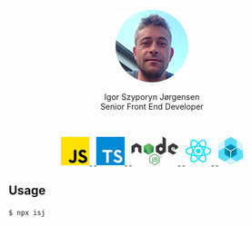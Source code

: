 <div>
  <p>&nbsp;</p>
  <p>&nbsp;</p>
  <p align="center">
    <img src="https://raw.githubusercontent.com/IgorSzyporyn/businesscard/master/assets/avatar.png" alt="Igor Szyporyn Jørgensen" title="Igor Szyporyn Jørgensen" />
  </p>
  <div align="center">
    Igor Szyporyn Jørgensen
  </div>
  <div align="center">
    Senior Front End Developer
  </div>
  <p>&nbsp;</p>
  <p align="center">
    <a href="https://developer.mozilla.org/en-US/docs/Web/JavaScript" title="Javascript">
      <img src="https://raw.githubusercontent.com/IgorSzyporyn/businesscard/master/assets/logo-javascript.png" alt="javascript" />
    </a>
    &nbsp;<a href="https://www.typescriptlang.org/" title="Typescript">
      <img src="https://raw.githubusercontent.com/IgorSzyporyn/businesscard/master/assets/logo-typescript.png" alt="typescript" />
    </a>
    &nbsp;<a href="https://nodejs.org/en/" title="NodeJS">
      <img src="https://raw.githubusercontent.com/IgorSzyporyn/businesscard/master/assets/logo-nodejs.png" alt="nodejs" />
    </a>
    &nbsp;<a href="https://reactjs.org/" title="React">
      <img src="https://raw.githubusercontent.com/IgorSzyporyn/businesscard/master/assets/logo-react.png" alt="react" />
    </a>
    &nbsp;<a href="https://www.sencha.com/products/extjs/" title="Sencha ExtJS">
      <img src="https://raw.githubusercontent.com/IgorSzyporyn/businesscard/master/assets/logo-sencha-extjs.png" alt="sencha extjs" />
    </a>
  </p>
</div>


## Usage

```js
$ npx isj
```